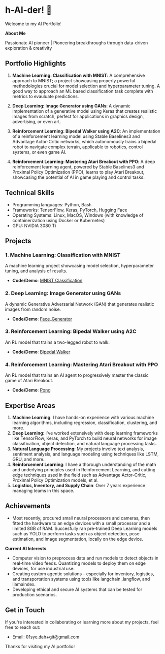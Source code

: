 # h-AI-der! 👋

Welcome to my AI Portfolio!

**About Me**

Passionate AI pioneer | Pioneering breakthroughs through data-driven exploration & creativity

**Portfolio Highlights**
--------------------

1. **Machine Learning: Classification with MNIST**: A comprehensive approach to MNIST; a project showcasing properly powerful methodologies crucial for model selection and hyperparameter tuning. A good way to approach an ML based classification task complete with metrics to evauluate predictions.

2. **Deep Learning: Image Generator using GANs**: A dynamic implementation of a generative model using Keras that creates realistic images from scratch, perfect for applications in graphics design, advertising, or even art.
 
3. **Reinforcement Learning: Bipedal Walker using A2C**: An implementation of a reinforcement learning model using Stable Baselines3 and Advantage Actor-Critic networks, which autonomously trains a bipedal robot to navigate complex terrain, applicable to robotics, control systems, or even game AI.
 
4. **Reinforcement Learning: Mastering Atari Breakout with PPO**: A deep reinforcement learning agent, powered by Stable Baselines3 and Proximal Policy Optimization (PPO), learns to play Atari Breakout, showcasing the potential of AI in game playing and control tasks.

**Technical Skills**
-----------------

* Programming languages: Python, Bash
* Frameworks: TensorFlow, Keras, PyTorch, Hugging Face 
* Operating Systems: Linux, MacOS, Windows (with knowledge of containerization using Docker or Kubernetes)
* GPU: NVIDIA 3080 Ti

**Projects**
----------
### 1. Machine Learning: Classification with MNIST
A machine learning project showcasing model selection, hyperparameter tuning, and analysis of results.

* **Code/Demo**: [MNIST Classification](https://github.com/s-a-ha/h-ai-der/blob/main/MNIST_Classification_With_Machine_Learning.ipynb)


### 2. Deep Learning: Image Generator using GANs
A dynamic Generative Adversarial Network (GAN) that generates realistic images from random noise.

* **Code/Demo**: [Face_Generator](https://github.com/s-a-ha/h-ai-der/blob/main/DeepLearning_Face_Generation_GAN.ipynb)


### 3. Reinforcement Learning: Bipedal Walker using A2C
An RL model that trains a two-legged robot to walk.

* **Code/Demo**: [Bipedal Walker](https://github.com/s-a-ha/h-ai-der/blob/main/Bipedal_Walker_Reinforcement_Learning.ipynb)


### 4. Reinforcement Learning: Mastering Atari Breakout with PPO
An RL model that trains an AI agent to progressively master the classic game of Atari Breakout.

* **Code/Demo**: [Pong](https://github.com/s-a-ha/h-ai-der/blob/main/Reinforcement_Learning_with_Atari_Breakout.ipynb)


**Expertise Areas**
-------------------

1. **Machine Learning**: I have hands-on experience with various machine learning algorithms, including regression, classification, 
clustering, and more.
2. **Deep Learning**: I've worked extensively with deep learning frameworks like TensorFlow, Keras, and PyTorch to build neural networks for 
image classification, object detection, and natural language processing tasks.
3. **Natural Language Processing**: My projects involve text analysis, sentiment analysis, and language modeling using techniques like LSTM, GRU, and more.
4. **Reinforcement Learning**: I have a thorough understanding of the math and underlying principles used in Reinforcement Learning, and cutting edge techniques used in the field such as Advantage Actor-Critic, Proximal Policy Optimization models, et al.
5. **Logistics, Inventory, and Supply Chain**: Over 7 years experience managing teams in this space.

**Achievements**
----------------

* Most recently, procured small neural processors and cameras, then fitted the hardware to an edge devices with a small processor and a limited 8GB of RAM. Succesfully ran pre-trained Deep Learning models such as YOLO to perform tasks such as object detection, pose estimation, and image segmentation, locally on the edge device.  

**Current AI Interests**

* Computer vision to preprocess data and run models to detect objects in real-time video feeds. Quantizing models to deploy them on edge devices, for use industrial use.
* Creating custom agentic solutions - especially for inventory, logistics, and transportation systems using tools like langchain ,langflow, and llamaindex. 
* Developing ethical and secure AI systems that can be tested for production scenarios.
  

**Get in Touch**
--------------

If you're interested in collaborating or learning more about my projects, feel free to reach out:

* Email: [01sye.dah+git@gmail.com](mailto:01sye.dah+git@gmail.com)



Thanks for visiting my AI portfolio!

